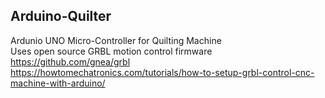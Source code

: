 ## Arduino-Quilter
Ardunio UNO Micro-Controller for Quilting Machine  
Uses open source GRBL motion control firmware  
https://github.com/gnea/grbl  
https://howtomechatronics.com/tutorials/how-to-setup-grbl-control-cnc-machine-with-arduino/

